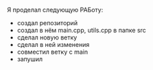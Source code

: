 Я проделал следующую РАБоту:

- создал репозиторий
- создал в нём main.cpp, utils.cpp в папке src
- сделал новую ветку
- сделал в ней изменения
- совместил ветку с main
- запушил